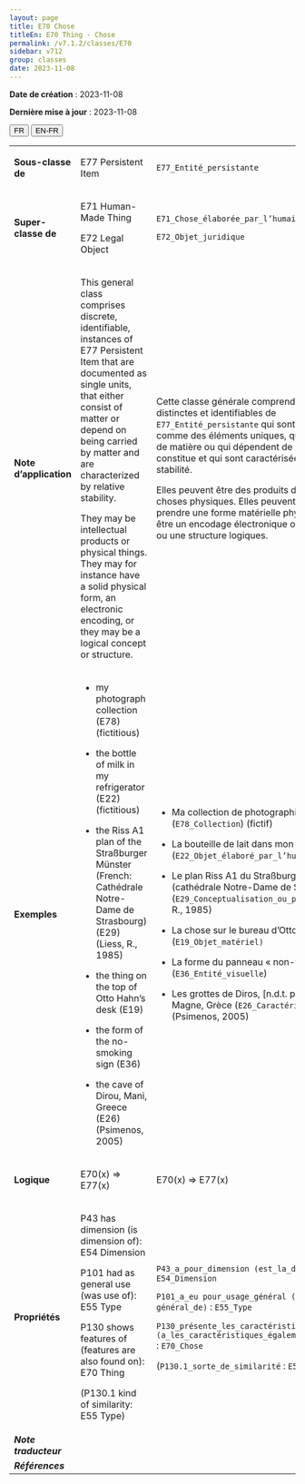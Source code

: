 ```yaml
---
layout: page
title: E70 Chose
titleEn: E70 Thing - Chose
permalink: /v7.1.2/classes/E70
sidebar: v712
group: classes
date: 2023-11-08
---
```


**Date de création** : 2023-11-08

**Dernière mise à jour** : 2023-11-08

<div class="lang-buttons">
 <button id="fr" class="activate">FR</button>
 <button id="en-fr">EN-FR</button>
</div>

<table>
<tbody>
<tr>
<td><strong>Sous-classe de</strong></td>
<td class="en">
<p>E77 Persistent Item</p>
</td>
<td>
<p><code class="language-plaintext highlighter-rouge">E77_Entité_persistante</code></p>
</td>
</tr>
<tr>
<td><strong>Super-classe de</strong></td>
<td class="en">
<p>E71 Human-Made Thing</p>
<p>E72 Legal Object</p>
</td>
<td>
<p><code class="language-plaintext highlighter-rouge">E71_Chose_élaborée_par_l’humain</code></p>
<p><code class="language-plaintext highlighter-rouge">E72_Objet_juridique</code></p>
</td>
</tr>
<tr>
<td><strong>Note d’application</strong></td>
<td class="en">
<p>This general class comprises discrete, identifiable, instances of E77 Persistent Item that are documented as single units, that either consist of matter or depend on being carried by matter and are characterized by relative stability.</p>
<p>They may be intellectual products or physical things. They may for instance have a solid physical form, an electronic encoding, or they may be a logical concept or structure.</p>
</td>
<td>
<p>Cette classe générale comprend les instances distinctes et identifiables de <code class="language-plaintext highlighter-rouge">E77_Entité_persistante</code> qui sont documentées comme des éléments uniques, qui sont constituées de matière ou qui dépendent de la matière qui les constitue et qui sont caractérisées par une certaine stabilité.</p>
<p>Elles peuvent être des produits de l’intellect ou des choses physiques. Elles peuvent, par exemple, prendre une forme matérielle physique et solide, être un encodage électronique ou être un concept ou une structure logiques.</p>
</td>
</tr>
<tr>
<td><strong>Exemples</strong></td>
<td class="en">
<ul>
<li><p>my photograph collection (E78) (fictitious)</p>
</li>
<li><p>the bottle of milk in my refrigerator (E22) (fictitious)</p>
</li>
<li><p>the Riss A1 plan of the Straßburger Münster (French: Cathédrale Notre-Dame de Strasbourg) (E29) (Liess, R., 1985)</p>
</li>
<li><p>the thing on the top of Otto Hahn’s desk (E19)</p>
</li>
<li><p>the form of the no-smoking sign (E36)</p>
</li>
<li><p>the cave of Dirou, Mani, Greece (E26) (Psimenos, 2005)</p>
</li>
</ul>
</td>
<td>
<ul>
<li><p>Ma collection de photographies (<code class="language-plaintext highlighter-rouge">E78_Collection</code>) (fictif)</p>
</li>
<li><p>La bouteille de lait dans mon réfrigérateur (<code class="language-plaintext highlighter-rouge">E22_Objet_élaboré_par_l’humain</code>) (fictif)</p>
</li>
<li><p>Le plan Riss A1 du Straßburger Münster (cathédrale Notre-Dame de Strasbourg) (<code class="language-plaintext highlighter-rouge">E29_Conceptualisation_ou_procédure</code>) (Liess, R., 1985)</p>
</li>
<li><p>La chose sur le bureau d’Otto Hahn (<code class="language-plaintext highlighter-rouge">E19_Objet_matériel)</code></p>
</li>
<li><p>La forme du panneau « non-fumeur» (<code class="language-plaintext highlighter-rouge">E36_Entité_visuelle</code>)</p>
</li>
<li><p>Les grottes de Diros, [n.d.t. péninsule du] Magne, Grèce (<code class="language-plaintext highlighter-rouge">E26_Caractéristique_physique</code>) (Psimenos, 2005)<code class="language-plaintext highlighter-rouge"></code></p>
</li>
</ul>
</td>
</tr>
<tr>
<td><strong>Logique</strong></td>
<td class="en">
<p>E70(x) ⇒ E77(x)</p>
</td>
<td>
<p>E70(x) ⇒ E77(x)</p>
</td>
</tr>
<tr>
<td><strong>Propriétés</strong></td>
<td class="en">
<p>P43 has dimension (is dimension of): E54 Dimension</p>
<p>P101 had as general use (was use of): E55 Type</p>
<p>P130 shows features of (features are also found on): E70 Thing</p>
<p>(P130.1 kind of similarity: E55 Type)</p>
</td>
<td>
<p><code class="language-plaintext highlighter-rouge">P43_a_pour_dimension (est_la_dimension_de)</code> : <code class="language-plaintext highlighter-rouge">E54_Dimension</code> </p>
<p><code class="language-plaintext highlighter-rouge">P101_a_eu pour_usage_général (a_été_l'usage général_de)</code> : <code class="language-plaintext highlighter-rouge">E55_Type</code> </p>
<p><code class="language-plaintext highlighter-rouge">P130_présente_les_caractéristiques_de (a_les_caractéristiques_également_présentes_sur)</code> : <code class="language-plaintext highlighter-rouge">E70_Chose</code> </p>
<p>(<code class="language-plaintext highlighter-rouge">P130.1_sorte_de_similarité</code> : <code class="language-plaintext highlighter-rouge">E55_Type</code>)</p>
</td>
</tr>
<tr>
<td><strong><em>Note traducteur</em></strong></td>
<td colspan="2">
</td>
</tr>
<tr>
<td><strong><em>Références</em></strong></td>
<td colspan="2">
<p><em></em></p>
</td>
</tr>
</tbody>
</table>
